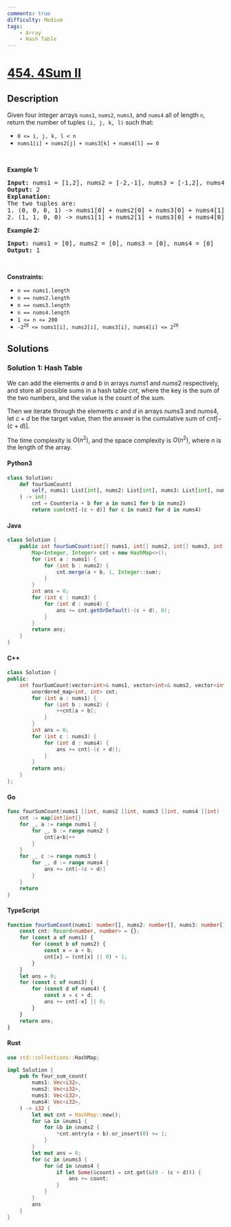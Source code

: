 ```yaml
---
comments: true
difficulty: Medium
tags:
    - Array
    - Hash Table
---
```


<!-- problem:start -->

# [454. 4Sum II](https://leetcode.com/problems/4sum-ii)

## Description

<!-- description:start -->

<p>Given four integer arrays <code>nums1</code>, <code>nums2</code>, <code>nums3</code>, and <code>nums4</code> all of length <code>n</code>, return the number of tuples <code>(i, j, k, l)</code> such that:</p>

<ul>
	<li><code>0 &lt;= i, j, k, l &lt; n</code></li>
	<li><code>nums1[i] + nums2[j] + nums3[k] + nums4[l] == 0</code></li>
</ul>

<p>&nbsp;</p>
<p><strong class="example">Example 1:</strong></p>

<pre>
<strong>Input:</strong> nums1 = [1,2], nums2 = [-2,-1], nums3 = [-1,2], nums4 = [0,2]
<strong>Output:</strong> 2
<strong>Explanation:</strong>
The two tuples are:
1. (0, 0, 0, 1) -&gt; nums1[0] + nums2[0] + nums3[0] + nums4[1] = 1 + (-2) + (-1) + 2 = 0
2. (1, 1, 0, 0) -&gt; nums1[1] + nums2[1] + nums3[0] + nums4[0] = 2 + (-1) + (-1) + 0 = 0
</pre>

<p><strong class="example">Example 2:</strong></p>

<pre>
<strong>Input:</strong> nums1 = [0], nums2 = [0], nums3 = [0], nums4 = [0]
<strong>Output:</strong> 1
</pre>

<p>&nbsp;</p>
<p><strong>Constraints:</strong></p>

<ul>
	<li><code>n == nums1.length</code></li>
	<li><code>n == nums2.length</code></li>
	<li><code>n == nums3.length</code></li>
	<li><code>n == nums4.length</code></li>
	<li><code>1 &lt;= n &lt;= 200</code></li>
	<li><code>-2<sup>28</sup> &lt;= nums1[i], nums2[i], nums3[i], nums4[i] &lt;= 2<sup>28</sup></code></li>
</ul>

<!-- description:end -->

## Solutions

<!-- solution:start -->

### Solution 1: Hash Table

We can add the elements $a$ and $b$ in arrays $nums1$ and $nums2$ respectively, and store all possible sums in a hash table $cnt$, where the key is the sum of the two numbers, and the value is the count of the sum.

Then we iterate through the elements $c$ and $d$ in arrays $nums3$ and $nums4$, let $c+d$ be the target value, then the answer is the cumulative sum of $cnt[-(c+d)]$.

The time complexity is $O(n^2)$, and the space complexity is $O(n^2)$, where $n$ is the length of the array.

<!-- tabs:start -->

#### Python3

```python
class Solution:
    def fourSumCount(
        self, nums1: List[int], nums2: List[int], nums3: List[int], nums4: List[int]
    ) -> int:
        cnt = Counter(a + b for a in nums1 for b in nums2)
        return sum(cnt[-(c + d)] for c in nums3 for d in nums4)
```

#### Java

```java
class Solution {
    public int fourSumCount(int[] nums1, int[] nums2, int[] nums3, int[] nums4) {
        Map<Integer, Integer> cnt = new HashMap<>();
        for (int a : nums1) {
            for (int b : nums2) {
                cnt.merge(a + b, 1, Integer::sum);
            }
        }
        int ans = 0;
        for (int c : nums3) {
            for (int d : nums4) {
                ans += cnt.getOrDefault(-(c + d), 0);
            }
        }
        return ans;
    }
}
```

#### C++

```cpp
class Solution {
public:
    int fourSumCount(vector<int>& nums1, vector<int>& nums2, vector<int>& nums3, vector<int>& nums4) {
        unordered_map<int, int> cnt;
        for (int a : nums1) {
            for (int b : nums2) {
                ++cnt[a + b];
            }
        }
        int ans = 0;
        for (int c : nums3) {
            for (int d : nums4) {
                ans += cnt[-(c + d)];
            }
        }
        return ans;
    }
};
```

#### Go

```go
func fourSumCount(nums1 []int, nums2 []int, nums3 []int, nums4 []int) (ans int) {
	cnt := map[int]int{}
	for _, a := range nums1 {
		for _, b := range nums2 {
			cnt[a+b]++
		}
	}
	for _, c := range nums3 {
		for _, d := range nums4 {
			ans += cnt[-(c + d)]
		}
	}
	return
}
```

#### TypeScript

```ts
function fourSumCount(nums1: number[], nums2: number[], nums3: number[], nums4: number[]): number {
    const cnt: Record<number, number> = {};
    for (const a of nums1) {
        for (const b of nums2) {
            const x = a + b;
            cnt[x] = (cnt[x] || 0) + 1;
        }
    }
    let ans = 0;
    for (const c of nums3) {
        for (const d of nums4) {
            const x = c + d;
            ans += cnt[-x] || 0;
        }
    }
    return ans;
}
```

#### Rust

```rust
use std::collections::HashMap;

impl Solution {
    pub fn four_sum_count(
        nums1: Vec<i32>,
        nums2: Vec<i32>,
        nums3: Vec<i32>,
        nums4: Vec<i32>,
    ) -> i32 {
        let mut cnt = HashMap::new();
        for &a in &nums1 {
            for &b in &nums2 {
                *cnt.entry(a + b).or_insert(0) += 1;
            }
        }
        let mut ans = 0;
        for &c in &nums3 {
            for &d in &nums4 {
                if let Some(&count) = cnt.get(&(0 - (c + d))) {
                    ans += count;
                }
            }
        }
        ans
    }
}
```

<!-- tabs:end -->

<!-- solution:end -->

<!-- problem:end -->
